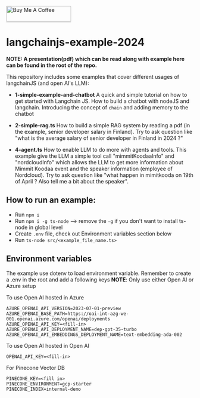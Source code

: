 <a href="https://www.buymeacoffee.com/nnduc1994h" target="_blank"><img src="https://www.buymeacoffee.com/assets/img/custom_images/orange_img.png" alt="Buy Me A Coffee" style="height: 41px !important;width: 174px !important;box-shadow: 0px 3px 2px 0px rgba(190, 190, 190, 0.5) !important;-webkit-box-shadow: 0px 3px 2px 0px rgba(190, 190, 190, 0.5) !important;" ></a>

# langchainjs-example-2024

**NOTE: A presentation(pdf) which can be read along with example here can be found in the root of the repo.**

This repository includes some examples that cover different usages of langchainJS (and open AI's LLM):

- **1-simple-example-and-chatbot** A quick and simple tutorial on how to get started with Langchain JS. How to build a chatbot with nodeJS and langchain. Introducing the concept of `chain` and adding memory to the chatbot

- **2-simple-rag.ts** How to build a simple RAG system by reading a pdf (in the example, senior developer salary in Finland). Try to ask question like "what is the average salary of senior developer in Finland in 2024 ?"

- **4-agent.ts** How to enable LLM to do more with agents and tools. This example give the LLM a simple tool call "mimmitKoodaaInfo" and "nordcloudInfo" which allows the LLM to get more information about Mimmit Koodaa event and the speaker information (employee of Nordcloud). Try to ask question like "what happen in mimitkooda on 19th of April ? Also tell me a bit about the speaker".

## How to run an example:

- Run `npm i`
- Run `npm i -g ts-node` --> remove the `-g` if you don't want to install ts-node in global level
- Create `.env` file, check out Environment variables section below
- Run `ts-node src/<example_file_name.ts>`

## Environment variables

The example use dotenv to load environment variable. Remember to create a .env in the root and add a following keys
**NOTE**: Only use either Open AI or Azure setup

To use Open AI hosted in Azure

```
AZURE_OPENAI_API_VERSION=2023-07-01-preview
AZURE_OPENAI_BASE_PATH=https://oai-int-azg-we-001.openai.azure.com/openai/deployments
AZURE_OPENAI_API_KEY=<fill-in>
AZURE_OPENAI_API_DEPLOYMENT_NAME=dep-gpt-35-turbo
AZURE_OPENAI_API_EMBEDDINGS_DEPLOYMENT_NAME=text-embedding-ada-002
```

To use Open AI hosted in Open AI

```
OPENAI_API_KEY=<fill-in>
```

For Pinecone Vector DB

```
PINECONE_KEY=<fill in>
PINECONE_ENVIRONMENT=gcp-starter
PINECONE_INDEX=internal-demo
```
